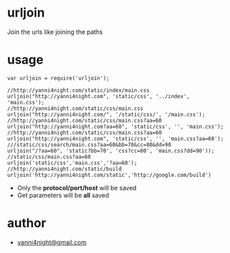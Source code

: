 urljoin
========

Join the urls like joining the paths


usage
========

    var urljoin = require('urljoin');

    //http://yanni4night.com/static/index/main.css
    urljoin("http://yanni4night.com", 'static/css', '../index', 'main.css');
    //http://yanni4night.com/static/css/main.css
    urljoin("http://yanni4night.com/", '/static/css/', '/main.css');
    //http://yanni4night.com/static/css/main.css?aa=60
    urljoin("http://yanni4night.com?aa=60", 'static/css', '', 'main.css');
    //http://yanni4night.com/static/css/main.css?aa=60
    urljoin("http://yanni4night.com", 'static/css', '', 'main.css?aa=60');
    ///static/css/search/main.css?aa=60&bb=70&cc=80&dd=90
    urljoin("/?aa=60", 'static?bb=70', 'css?cc=80', 'main.css?dd=90'));
    //static/css/main.css?aa=60
    urljoin('static/css','main.css','?aa=60');
    //http://yanni4night.com/static/build
    urljoin('http://yanni4night.com/static','http://google.com/build')


 - Only the **protocol/port/host** will be saved
 - Get parameters will be **all** saved

author
========

 - yanni4night@gmail.com